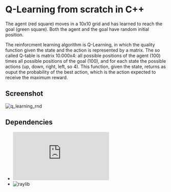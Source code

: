 # Q-Learning from scratch in C++ 
The agent (red square) moves in a 10x10 grid and has learned to reach the goal (green square). Both the agent and the goal have random initial position.

The reinforcment learning algorithm is Q-Learning, in which the quality function given the state and the action is represented by a matrix. The so called Q-table is matrix 10.000x4: all possible positions of the agent (100) times all possible positions of the goal (100), and for each state the possible actions (up, down, right, left, so 4). This function, given the state, returns as ouput the probability of the best action, which is the action expected to receive the maximum reward.

## Screenshot
![q_learning_rnd](https://github.com/user-attachments/assets/e81dfa66-745a-4229-bcd3-81b7aae5a16b)

## Dependencies
- ![eigen](https://eigen.tuxfamily.org/index.php?title=Main_Page) 
- ![raylib](https://www.raylib.com/)
